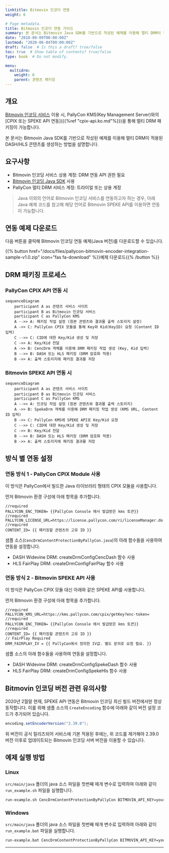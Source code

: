 ```yaml
---
linktitle: Bitmovin 인코더 연동
weight: 6

# Page metadata.
title: Bitmovin 인코더 연동 가이드
summary: 본 문서는 Bitmovin Java SDK를 기반으로 작성된 예제를 이용해 멀티 DRM이 적용된 DASH/HLS 콘텐츠를 생성하는 방법을 설명합니다.
date: "2018-09-09T00:00:00Z"
lastmod: "2020-06-04T00:00:00Z"
draft: false  # Is this a draft? true/false
toc: true  # Show table of contents? true/false
type: book  # Do not modify.

menu:
  multidrm:
    weight: 6
    parent: 콘텐츠 패키징
---
```


## 개요

[Bitmovin 인코딩 서비스](https://bitmovin.com/encoding-service) 이용 시, PallyCon KMS(Key Management Server)와의 [CPIX 또는 SPEKE API 연동]({{%ref "cpix-api.ko.md"%}})을 통해 멀티 DRM 패키징이 가능합니다.

본 문서는 Bitmovin Java SDK를 기반으로 작성된 예제를 이용해 멀티 DRM이 적용된 DASH/HLS 콘텐츠를 생성하는 방법을 설명합니다.

## 요구사항

- Bitmovin 인코딩 서비스 상용 계정: DRM 연동 API 권한 필요
- [Bitmovin 인코딩 Java SDK](https://github.com/bitmovin/bitmovin-api-sdk-java) 사용
- PallyCon 멀티 DRM 서비스 계정: 트라이얼 또는 상용 계정

> Java 이외의 언어로 Bitmovin 인코딩 서비스를 연동하고자 하는 경우, 아래 Java 예제 코드를 참고해 해당 언어로 Bitmovin SPEKE API를 이용하면 연동이 가능합니다.

## 연동 예제 다운로드

다음 버튼을 클릭해 Bitmovin 인코딩 연동 예제(Java 버전)를 다운로드할 수 있습니다.

{{% button href="/docs/files/pallycon-bitmovin-encoder-integration-sample-v1.0.zip" icon="fas fa-download" %}}예제  다운로드{{% /button %}}

## DRM 패키징 프로세스

### PallyCon CPIX API 연동 시

```mermaid
sequenceDiagram
    participant A as 콘텐츠 서비스 사이트
    participant B as Bitmovin 인코딩 서비스
    participant C as PallyCon KMS
    A -->> A: 패키징 작업 설정 (원본 콘텐츠와 결과물 출력 스토리지 설정)
	A ->> C: PallyCon CPIX 모듈을 통해 Key와 Kid(KeyID) 요청 (Content ID 입력)
	C -->> C: CID에 대한 Key/Kid 생성 및 저장
	C ->> A: Key/Kid 전달
    A ->> B: CencDrm 객체를 이용해 DRM 패키징 작업 생성 (Key, Kid 입력)
    B -->> B: DASH 또는 HLS 패키징 (DRM 암호화 적용)
    B ->> A: 출력 스토리지에 패키징 결과물 저장
```

### Bitmovin SPEKE API 연동 시

```mermaid
sequenceDiagram
    participant A as 콘텐츠 서비스 사이트
    participant B as Bitmovin 인코딩 서비스
    participant C as PallyCon KMS
    A -->> A: 인코딩 작업 설정 (원본 콘텐츠와 결과물 출력 스토리지)
	A ->> B: SpekeDrm 객체를 이용해 DRM 패키징 작업 생성 (KMS URL, Content ID 입력)
	B ->> C: PallyCon KMS에 SPEKE API로 Key/Kid 요청
	C -->> C: CID에 대한 Key/Kid 생성 및 저장
	C ->> B: Key/Kid 전달
    B -->> B: DASH 또는 HLS 패키징 (DRM 암호화 적용)
    B ->> A: 출력 스토리지에 패키징 결과물 저장
```

## 방식 별 연동 설정

### 연동 방식 1 - PallyCon CPIX Module 사용

이 방식은 PallyCon에서 빌드한 Java 라이브러리 형태의 CPIX 모듈을 사용합니다.

먼저 Bitmovin 환경 구성에 아래 항목을 추가합니다.

```
//required
PALLYCON_ENC_TOKEN= {{PallyCon Console 에서 발급받은 kms 토큰}}
//required
PALLYCON_LICENSE_URL=https://license.pallycon.com/ri/licenseManager.do
//required
CONTENT_ID= {{ 패키징할 콘텐츠의 고유 ID }}
```

샘플 소스(`CencDrmContentProtectionByPallyCon.java`)의 아래 함수들을 사용하여 연동을 설정합니다.

- DASH Widevine DRM: createDrmConfigCencDash 함수 사용  
- HLS FairPlay DRM: createDrmConfigFairPlay 함수 사용 

### 연동 방식 2 - Bitmovin SPEKE API 사용

이 방식은 PallyCon CPIX 모듈 대신 아래와 같은 SPEKE API를 사용합니다.

먼저 Bitmovin 환경 구성에 아래 항목을 추가합니다.

```
//required
PALLYCON_KMS_URL=https://kms.pallycon.com/cpix/getKey?enc-token=
//required
PALLYCON_ENC_TOKEN= {{PallyCon Console 에서 발급받은 kms 토큰}}
//required
CONTENT_ID= {{ 패키징할 콘텐츠의 고유 ID }}
// FairPlay Required
DRM_FAIRPLAY_IV = {{ PallyCon에서 정의한 IV값. 별도 문의로 요청 필요. }} 
```

샘플 소스의 아래 함수들을 사용하여 연동을 설정합니다.

- DASH Widevine DRM: createDrmConfigSpekeDash 함수 사용
- HLS FairPlay DRM: createDrmConfigSpekeHls 함수 사용

## Bitmovin 인코딩 버전 관련 유의사항

2020년 2월말 현재, SPEKE API 연동은 Bitmovin 인코딩 최신 빌드 버전에서만 정상 동작합니다. 이를 위해 샘플 소스의 `CreateEncoding` 함수에 아래와 같이 버전 설정 코드가 추가되어 있습니다.

```java
encoding.setEncoderVersion("2.39.0");
```

위 버전이 공식 릴리즈되어 서비스에 기본 적용된 후에는, 위 코드를 제거해야 2.39.0 버전 이후로 업데이트되는 Bitmovin 인코딩 서버 버전을 이용할 수 있습니다.

## 예제 실행 방법

### Linux

`src/main/java` 폴더의 java 소스 파일을 첫번째 매개 변수로 입력하여 아래와 같이 `run_example.sh` 파일을 실행합니다.

```bash
run-example.sh CencDrmContentProtectionByPallyCon BITMOVIN_API_KEY=your-api-key HTTP_INPUT_HOST=my-storage.biz
```

### Windows

`src/main/java` 폴더의 java 소스 파일을 첫번째 매개 변수로 입력하여 아래와 같이 `run_example.bat` 파일을 실행합니다.

```bash
run-example.bat CencDrmContentProtectionByPallyCon BITMOVIN_API_KEY=your-api-key HTTP_INPUT_HOST=my-storage.biz
```

***

